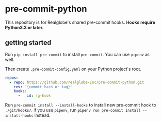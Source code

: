 # pre-commit-python
This repository is for Realglobe's shared pre-commit hooks.
**Hooks require Python3.3 or later.**

## getting started
Run `pip install pre-commit` to install `pre-commit`. You can use `pipenv` as well.

Then create `.pre-commit-config.yaml` on your Python project's root.

```.pre-commit-config.yaml
repos:
  - repo: https://github.com/realglobe-Inc/pre-commit-python.git
    rev: '{commit hash or tag}'
    hooks:
      -   id: rg-hook
```

Run `pre-commit install --install-hooks` to install new pre-commit hook to `./git/hooks/`. If you use `pipenv`, run `pipenv run pre-commit install --install-hooks` instead.
